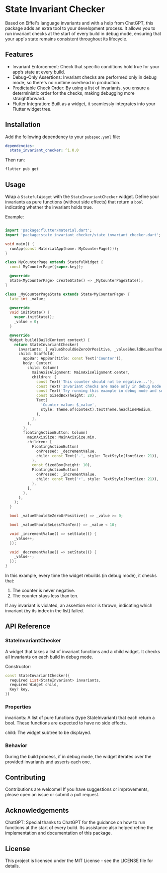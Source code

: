 # State Invariant Checker

Based on Eiffel's language invariants and with a help from ChatGPT, this package adds an extra tool to your development process. It allows you to run invariant checks at the start of every build in debug mode, ensuring that your app's state remains consistent throughout its lifecycle.

## Features

- Invariant Enforcement: Check that specific conditions hold true for your app’s state at every build.
- Debug-Only Assertions: Invariant checks are performed only in debug mode, so there's no runtime overhead in production.
- Predictable Check Order: By using a list of invariants, you ensure a deterministic order for the checks, making debugging more straightforward.
- Flutter Integration: Built as a widget, it seamlessly integrates into your Flutter widget tree.

## Installation

Add the following dependency to your `pubspec.yaml` file:

```yaml
dependencies:
  state_invariant_checker: ^1.0.0
```

Then run:

```bash
flutter pub get
```

## Usage

Wrap a `StatefulWidget` with the `StateInvariantChecker` widget. Define your invariants as pure functions (without side effects) that return a `bool` indicating whether the invariant holds true.

Example:

```dart

import 'package:flutter/material.dart';
import 'package:state_invariant_checker/state_invariant_checker.dart';

void main() {
  runApp(const MaterialApp(home: MyCounterPage()));
}

class MyCounterPage extends StatefulWidget {
  const MyCounterPage({super.key});

  @override
  State<MyCounterPage> createState() => _MyCounterPageState();
}

class _MyCounterPageState extends State<MyCounterPage> {
  late int _value;

  @override
  void initState() {
    super.initState();
    _value = 0;
  }

  @override
  Widget build(BuildContext context) {
    return StateInvariantChecker(
      invariants: [_valueShouldBeZeroOrPositive, _valueShouldBeLessThanTen],
      child: Scaffold(
        appBar: AppBar(title: const Text('Counter')),
        body: Center(
          child: Column(
            mainAxisAlignment: MainAxisAlignment.center,
            children: [
              const Text('This counter should not be negative...'),
              const Text('Invariant checks are made only in debug mode'),
              const Text('Try running this example in debug mode and subtract until the counter goes negative.'),
              const SizedBox(height: 20),
              Text(
                'Counter value: $_value',
                style: Theme.of(context).textTheme.headlineMedium,
              ),
            ],
          ),
        ),
        floatingActionButton: Column(
          mainAxisSize: MainAxisSize.min,
          children: [
            FloatingActionButton(
              onPressed: _decrementValue,
              child: const Text('-', style: TextStyle(fontSize: 21)),
            ),
            const SizedBox(height: 10),
            FloatingActionButton(
              onPressed: _incrementValue,
              child: const Text('+', style: TextStyle(fontSize: 21)),
            ),
          ],
        ),
      ),
    );
  }

  bool _valueShouldBeZeroOrPositive() => _value >= 0;

  bool _valueShouldBeLessThanTen() => _value < 10;

  void _incrementValue() => setState(() {
    _value++;
  });

  void _decrementValue() => setState(() {
    _value--;
  });
}
```

In this example, every time the widget rebuilds (in debug mode), it checks that:

1. The counter is never negative.
2. The counter stays less than ten.

If any invariant is violated, an assertion error is thrown, indicating which invariant (by its index in the list) failed.

## API Reference

### StateInvariantChecker

A widget that takes a list of invariant functions and a child widget. It checks all invariants on each build in debug mode.

Constructor:

```dart
const StateInvariantChecker({
  required List<StateInvariant> invariants,
  required Widget child,
  Key? key,
})
```

### Properties

invariants: A list of pure functions (type StateInvariant) that each return a bool. These functions are expected to have no side effects.

child: The widget subtree to be displayed.

### Behavior

During the build process, if in debug mode, the widget iterates over the provided invariants and asserts each one.

## Contributing

Contributions are welcome! If you have suggestions or improvements, please open an issue or submit a pull request.

## Acknowledgements

ChatGPT: Special thanks to ChatGPT for the guidance on how to run functions at the start of every build. Its assistance also helped refine the implementation and documentation of this package.

## License

This project is licensed under the MIT License - see the LICENSE file for details.
